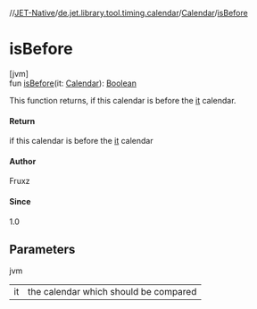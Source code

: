 //[JET-Native](../../../index.md)/[de.jet.library.tool.timing.calendar](../index.md)/[Calendar](index.md)/[isBefore](is-before.md)

# isBefore

[jvm]\
fun [isBefore](is-before.md)(it: [Calendar](index.md)): [Boolean](https://kotlinlang.org/api/latest/jvm/stdlib/kotlin/-boolean/index.html)

This function returns, if this calendar is before the [it](is-before.md) calendar.

#### Return

if this calendar is before the [it](is-before.md) calendar

#### Author

Fruxz

#### Since

1.0

## Parameters

jvm

| | |
|---|---|
| it | the calendar which should be compared |
